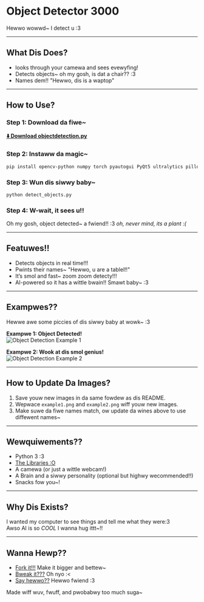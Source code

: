 # Object Detector 3000  
Hewwo wowwd~ I detect u :3  

---  

## What Dis Does?  
- looks through your camewa and sees evewyfing!  
- Detects objects~ oh my gosh, is dat a chair?? :3  
- Names dem!! "Hewwo, dis is a waptop" 

---  

## How to Use?  
### Step 1: Download da fiwe~  
[**⬇️ Download objectdetection.py**](./objectdetection.py)  

### Step 2: Instaww da magic~  
```bash  
pip install opencv-python numpy torch pyautogui PyQt5 ultralytics pillow  
```  

### Step 3: Wun dis siwwy baby~  
```bash  
python detect_objects.py  
```  

### Step 4: W-wait, it sees u!!  
Oh my gosh, object detected~ a fwiend!! :3  *oh, never mind, its a plant :(*

---  

## Featuwes!!  
- Detects objects in real time!!!  
- Pwints their names~ "Hewwo, u are a tablel!!"  
- It’s smol and fast~ zoom zoom detecty!!!  
- AI-powered so it has a wittle bwain!! Smawt baby~ :3  

---  

## Exampwes??  
Hewwe awe some piccies of dis siwwy baby at wowk~ :3  

**Exampwe 1: Object Detected!**  
![Object Detection Example 1](./example1.png)  

**Exampwe 2: Wook at dis smol genius!**  
![Object Detection Example 2](./example2.png)  

---  

## How to Update Da Images?  
1. Save youw new images in da same fowdew as dis README.  
2. Wepwace `example1.png` and `example2.png` wiff youw new images.  
3. Make suwe da fiwe names match, ow update da wines above to use diffewent names~  

---  

## Wewquiwements??  
- Python 3 :3
- [The Libraries :O](#step-2-instaww-da-magic)
- A camewa (or just a wittle webcam!)  
- A Brain and a siwwy personality (optional but highwy wecommended!!)  
- Snacks fow you~!  

---  

## Why Dis Exists?  
I wanted my computer to see things and tell me what they were:3  
Awso AI is so *COOL* I wanna hug ittt~!!  

---  

## Wanna Hewp??  
- [Fork it!!!](https://github.com/cardsea/ObjectTracking/fork) Make it bigger and bettew~ 
- [Bweak it???](https://github.com/cardsea/ObjectTracking/issues) Oh nyo :<  
- [Say hewwo??](https://github.com/cardsea) Hewwo fwiend :3  

Made wiff wuv, fwuff, and pwobabwy too much suga~  
